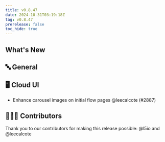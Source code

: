 ```yaml
---
title: v0.8.47
date: 2024-10-31T03:19:18Z
tag: v0.8.47
prerelease: false
toc_hide: true
---
```


## What's New
## 🔤 General
## 🖥 Cloud UI

- Enhance carousel images on initial flow pages @leecalcote (#2887)

## 👨🏽‍💻 Contributors

Thank you to our contributors for making this release possible:
@l5io and @leecalcote

